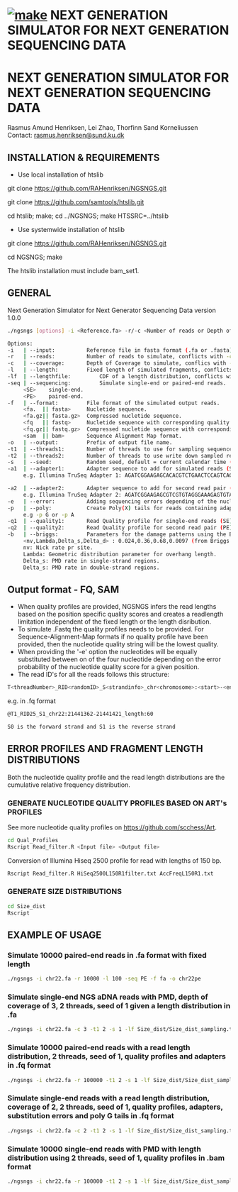 # [![make](https://github.com/RAHenriksen/SimulAncient/actions/workflows/make.yml/badge.svg)](https://github.com/RAHenriksen/NGSNGS/actions/workflows/make.yml) NEXT GENERATION SIMULATOR FOR NEXT GENERATION SEQUENCING DATA

# NEXT GENERATION SIMULATOR FOR NEXT GENERATION SEQUENCING DATA
Rasmus Amund Henriksen, Lei Zhao, Thorfinn Sand Korneliussen \
Contact: rasmus.henriksen@sund.ku.dk

## INSTALLATION & REQUIREMENTS
* Use local installation of htslib

git clone https://github.com/RAHenriksen/NGSNGS.git

git clone https://github.com/samtools/htslib.git

cd htslib; make; cd ../NGSNGS; make HTSSRC=../htslib

* Use systemwide installation of htslib

git clone https://github.com/RAHenriksen/NGSNGS.git

cd NGSNGS; make

The htslib installation must include bam_set1.

## GENERAL
Next Generation Simulator for Next Generator Sequencing Data version 1.0.0 

~~~~bash
./ngsngs [options] -i <Reference.fa> -r/-c <Number of reads or Depth of coverage> -l/-lf <Fixed length or Length file> -seq <SE/PE> -f <Output format> -o <Prefix output name>

Options: 
-i   | --input: 		 Reference file in fasta format (.fa or .fasta) to sample reads.
-r   | --reads: 		 Number of reads to simulate, conflicts with -c option.
-c   | --coverage: 		 Depth of Coverage to simulate, conflics with -r option.
-l   | --length: 		 Fixed length of simulated fragments, conflicts with -lf option.
-lf  | --lengthfile: 		 CDF of a length distribution, conflicts with -l option.
-seq | --sequencing: 		 Simulate single-end or paired-end reads.
	 <SE>	 single-end. 
 	 <PE>	 paired-end.
-f   | --format: 		 File format of the simulated output reads.
	 <fa.  || fasta>	 Nucletide sequence. 
 	 <fa.gz|| fasta.gz>	 Compressed nucletide sequence. 
 	 <fq   || fastq>	 Nucletide sequence with corresponding quality score. 
 	 <fq.gz|| fastq.gz>	 Compressed nucletide sequence with corresponding quality score. 
 	 <sam  || bam>		 Sequence Alignment Map format.
-o   | --output: 		 Prefix of output file name.
-t1  | --threads1: 		 Number of threads to use for sampling sequence reads, default = 1.
-t2  | --threads2: 		 Number of threads to use write down sampled reads, default = 1.
-s   | --seed: 			 Random seed, default = current calendar time (s).
-a1  | --adapter1: 		 Adapter sequence to add for simulated reads (SE) or first read pair (PE).
	 e.g. Illumina TruSeq Adapter 1: AGATCGGAAGAGCACACGTCTGAACTCCAGTCACCGATTCGATCTCGTATGCCGTCTTCTGCTTG 

-a2  | --adapter2: 		 Adapter sequence to add for second read pair (PE). 
	 e.g. Illumina TruSeq Adapter 2: AGATCGGAAGAGCGTCGTGTAGGGAAAGAGTGTAGATCTCGGTGGTCGCCGTATCATTT 
-e   | --error: 		 Adding sequencing errors depending of the nucleotide quality score and the corresponding error rate. 
-p   | --poly: 			 Create Poly(X) tails for reads containing adapters with lengths below the inferred readcycle length. 
 	 e.g -p G or -p A 
-q1  | --quality1: 		 Read Quality profile for single-end reads (SE) or first read pair (PE).
-q2  | --quality2: 		 Read Quality profile for second read pair (PE).
-b   | --briggs: 		 Parameters for the damage patterns using the Briggs model.
	 <nv,Lambda,Delta_s,Delta_d> : 0.024,0.36,0.68,0.0097 (from Briggs et al., 2007).
	 nv: Nick rate pr site. 
 	 Lambda: Geometric distribution parameter for overhang length.
 	 Delta_s: PMD rate in single-strand regions.
 	 Delta_s: PMD rate in double-strand regions.
~~~~

## Output format - FQ, SAM
* When quality profiles are provided, NGSNGS infers the read lengths based on the position specific quality scores and creates a readlength limitation independent of the fixed length or the length disribution. 
* To simulate .Fastq the quality profiles needs to be provided. For Sequence-Alignment-Map formats if no quality profile have been provided, then the nucleotide quality string will be the lowest quality.
* When providing the '-e' option the nucleotides will be equally substituted between on of the four nucleotide depending on the error probability of the nucleotide quality score for a given position.
* The read ID's for all the reads follows this structure:
~~~~bash
T<threadNumber>_RID<randomID>_S<strandinfo>_chr<chromosome>:<start>-<end>_length:<sequencelength>
~~~~
e.g. in .fq format
~~~~bash
@T1_RID25_S1_chr22:21441362-21441421_length:60

S0 is the forward strand and S1 is the reverse strand
~~~~
## ERROR PROFILES AND FRAGMENT LENGTH DISTRIBUTIONS
Both the nucleotide quality profile  and the read length distributions are the cumulative relative frequency distribution.

### GENERATE NUCLEOTIDE QUALITY PROFILES BASED ON ART's PROFILES
See more nucleotide quality profiles on https://github.com/scchess/Art. 

~~~~bash
cd Qual_Profiles
Rscript Read_filter.R <Input file> <Output file>
~~~~
Conversion of Illumina Hiseq 2500 profile for read with lengths of 150 bp.
~~~~bash
Rscript Read_filter.R HiSeq2500L150R1filter.txt AccFreqL150R1.txt
~~~~

### GENERATE SIZE DISTRIBUTIONS
~~~~bash
cd Size_dist
Rscript 
~~~~
## EXAMPLE OF USAGE
### Simulate 10000 paired-end reads in .fa format with fixed length
~~~~bash
./ngsngs -i chr22.fa -r 10000 -l 100 -seq PE -f fa -o chr22pe
~~~~
### Simulate single-end NGS aDNA reads with PMD, depth of coverage of 3, 2 threads, seed of 1 given a length distribution in .fa
~~~~bash
./ngsngs -i chr22.fa -c 3 -t1 2 -s 1 -lf Size_dist/Size_dist_sampling.txt -seq SE -b 0.024,0.36,0.68,0.0097 -f fa -o chr22se
~~~~
### Simulate 10000 paired-end reads with a read length distribution, 2 threads, seed of 1, quality profiles and adapters in .fq format
~~~~bash
./ngsngs -i chr22.fa -r 100000 -t1 2 -s 1 -lf Size_dist/Size_dist_sampling.txt -q1 Qual_profiles/AccFreqL150R1.txt -q2 Qual_profiles/AccFreqL150R2.txt -a1 AGATCGGAAGAGCACACGTCTGAACTCCAGTCACCGATTCGATCTCGTATGCCGTCTTCTGCTTG -a2 AGATCGGAAGAGCGTCGTGTAGGGAAAGAGTGTAGATCTCGGTGGTCGCCGTATCATTT -seq PE -f fq -o chr22pe
~~~~
### Simulate single-end reads with a read length distribution, coverage of 2, 2 threads, seed of 1, quality profiles, adapters, substitution errors and poly G tails in .fq format
~~~~bash
./ngsngs -i chr22.fa -c 2 -t1 2 -s 1 -lf Size_dist/Size_dist_sampling.txt -q1 Qual_profiles/AccFreqL150R1.txt -a1 AGATCGGAAGAGCACACGTCTGAACTCCAGTCACCGATTCGATCTCGTATGCCGTCTTCTGCTTG -seq SE -e T -p G -f fq -o chr22se
~~~~
### Simulate 10000 single-end reads with PMD with length distribution using 2 threads, seed of 1, quality profiles in .bam format
~~~~bash
./ngsngs -i chr22.fa -r 100000 -t1 2 -s 1 -lf Size_dist/Size_dist_sampling.txt -seq SE -b 0.024,0.36,0.68,0.0097 -q1 Qual_profiles/AccFreqL150R1.txt -f bam -o chr22se
~~~~

